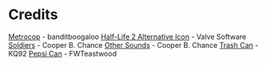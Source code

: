 # Credits
[Metrocop](https://www.models-resource.com/pc_computer/halflife2/model/51575/) - banditboogaloo
[Half-Life 2 Alternative Icon](https://archive.org/details/HalfLife2_201902) - Valve Software
[Soldiers](https://www.sounds-resource.com/pc_computer/halflife2episodes/sound/21819/) - Cooper B. Chance
[Other Sounds](https://www.sounds-resource.com/pc_computer/halflife2episodes/sound/8451/) - Cooper B. Chance
[Trash Can](https://sketchfab.com/3d-models/city-park-trash-bin-garbage-can-game-ready-f31efce945584b9791abd1a38afaf575) - KQ92
[Pepsi Can](https://sketchfab.com/3d-models/retro-pepsi-can-8be6f79dd6704fc4a04cdfad08a2bb9e) - FWTeastwood
